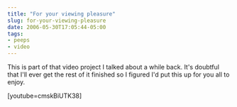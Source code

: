 ```yaml
---
title: "For your viewing pleasure"
slug: for-your-viewing-pleasure
date: 2006-05-30T17:05:44-05:00
tags:
- peeps
- video
---
```

This is part of that video project I talked about a while back. It's doubtful that I'll ever get the rest of it finished so I figured I'd put this up for you all to enjoy.

[youtube=cmskBiUTK38]
